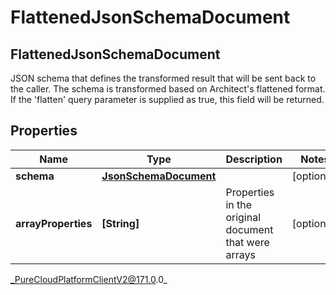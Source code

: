 # FlattenedJsonSchemaDocument

## FlattenedJsonSchemaDocument
JSON schema that defines the transformed result that will be sent back to the caller. The schema is transformed based on Architect&#39;s flattened format. If the &#39;flatten&#39; query parameter is supplied as true, this field will be returned.

## Properties

|Name | Type | Description | Notes|
|------------ | ------------- | ------------- | -------------|
| **schema** | [**JsonSchemaDocument**](JsonSchemaDocument) |  | [optional] |
| **arrayProperties** | **[String]** | Properties in the original document that were arrays | [optional] |



_PureCloudPlatformClientV2@171.0.0_
